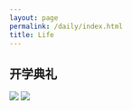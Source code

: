 ```yaml
---
layout: page
permalink: /daily/index.html
title: Life
---
```




## 开学典礼

<div class="third">


<img src="https://wangzhipeng2002.github.io/IMG_20211204_093607.jpg">
<img src="https://wangzhipeng2002.github.io/IMG_20211204_093155.jpg">

</div>
